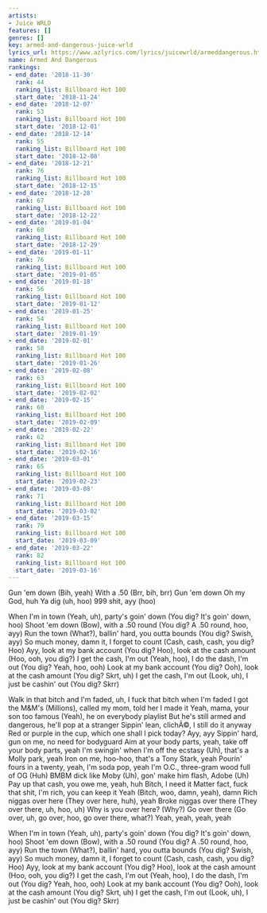 ```yaml
---
artists:
- Juice WRLD
features: []
genres: []
key: armed-and-dangerous-juice-wrld
lyrics_url: https://www.azlyrics.com/lyrics/juicewrld/armeddangerous.html
name: Armed And Dangerous
rankings:
- end_date: '2018-11-30'
  rank: 44
  ranking_list: Billboard Hot 100
  start_date: '2018-11-24'
- end_date: '2018-12-07'
  rank: 53
  ranking_list: Billboard Hot 100
  start_date: '2018-12-01'
- end_date: '2018-12-14'
  rank: 55
  ranking_list: Billboard Hot 100
  start_date: '2018-12-08'
- end_date: '2018-12-21'
  rank: 76
  ranking_list: Billboard Hot 100
  start_date: '2018-12-15'
- end_date: '2018-12-28'
  rank: 67
  ranking_list: Billboard Hot 100
  start_date: '2018-12-22'
- end_date: '2019-01-04'
  rank: 60
  ranking_list: Billboard Hot 100
  start_date: '2018-12-29'
- end_date: '2019-01-11'
  rank: 76
  ranking_list: Billboard Hot 100
  start_date: '2019-01-05'
- end_date: '2019-01-18'
  rank: 56
  ranking_list: Billboard Hot 100
  start_date: '2019-01-12'
- end_date: '2019-01-25'
  rank: 54
  ranking_list: Billboard Hot 100
  start_date: '2019-01-19'
- end_date: '2019-02-01'
  rank: 58
  ranking_list: Billboard Hot 100
  start_date: '2019-01-26'
- end_date: '2019-02-08'
  rank: 63
  ranking_list: Billboard Hot 100
  start_date: '2019-02-02'
- end_date: '2019-02-15'
  rank: 60
  ranking_list: Billboard Hot 100
  start_date: '2019-02-09'
- end_date: '2019-02-22'
  rank: 62
  ranking_list: Billboard Hot 100
  start_date: '2019-02-16'
- end_date: '2019-03-01'
  rank: 65
  ranking_list: Billboard Hot 100
  start_date: '2019-02-23'
- end_date: '2019-03-08'
  rank: 71
  ranking_list: Billboard Hot 100
  start_date: '2019-03-02'
- end_date: '2019-03-15'
  rank: 79
  ranking_list: Billboard Hot 100
  start_date: '2019-03-09'
- end_date: '2019-03-22'
  rank: 82
  ranking_list: Billboard Hot 100
  start_date: '2019-03-16'
---
```


Gun 'em down (Bih, yeah)
With a .50 (Brr, bih, brr)
Gun 'em down
Oh my God, huh
Ya dig (uh, hoo)
999 shit, ayy (hoo)

When I'm in town (Yeah, uh), party's goin' down (You dig? It's goin' down, hoo)
Shoot 'em down (Bow), with a .50 round (You dig? A .50 round, hoo, ayy)
Run the town (What?), ballin' hard, you outta bounds (You dig? Swish, ayy)
So much money, damn it, I forget to count (Cash, cash, cash, you dig? Hoo)
Ayy, look at my bank account (You dig? Hoo), look at the cash amount (Hoo, ooh, you dig?)
I get the cash, I'm out (Yeah, hoo), I do the dash, I'm out (You dig? Yeah, hoo, ooh)
Look at my bank account (You dig? Ooh), look at the cash amount (You dig? Skrt, uh)
I get the cash, I'm out (Look, uh), I just be cashin' out (You dig? Skrr)

Walk in that bitch and I'm faded, uh, I fuck that bitch when I'm faded
I got the M&M's (Millions), called my mom, told her I made it
Yeah, mama, your son too famous (Yeah), he on everybody playlist
But he's still armed and dangerous, he'll pop at a stranger
Sippin' lean, clichÃ©, I still do it anyway
Red or purple in the cup, which one shall I pick today? Ayy, ayy
Sippin' hard, gun on me, no need for bodyguard
Aim at your body parts, yeah, take off your body parts, yeah
I'm swingin' when I'm off the ecstasy (Uh), that's a Molly park, yeah
Iron on me, hoo-hoo, that's a Tony Stark, yeah
Pourin' fours in a twenty, yeah, I'm soda pop, yeah
I'm O.C., three-gram wood full of OG (Huh)
BMBM dick like Moby (Uh), gon' make him flash, Adobe (Uh)
Pay up that cash, you owe me, yeah, huh
Bitch, I need it
Matter fact, fuck that shit, I'm rich, you can keep it
Yeah (Bitch, woo, damn, yeah), damn
Rich niggas over here (They over here, huh), yeah
Broke niggas over there (They over there, uh, hoo, uh)
Why is you over here? (Why?)
Go over there (Go over, uh, go over, hoo, go over there, what?)
Yeah, yeah, yeah, yeah

When I'm in town (Yeah, uh), party's goin' down (You dig? It's goin' down, hoo)
Shoot 'em down (Bow), with a .50 round (You dig? A .50 round, hoo, ayy)
Run the town (What?), ballin' hard, you outta bounds (You dig? Swish, ayy)
So much money, damn it, I forget to count (Cash, cash, cash, you dig? Hoo)
Ayy, look at my bank account (You dig? Hoo), look at the cash amount (Hoo, ooh, you dig?)
I get the cash, I'm out (Yeah, hoo), I do the dash, I'm out (You dig? Yeah, hoo, ooh)
Look at my bank account (You dig? Ooh), look at the cash amount (You dig? Skrt, uh)
I get the cash, I'm out (Look, uh), I just be cashin' out (You dig? Skrr)



